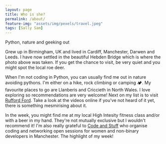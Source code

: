 ```yaml
---
layout: page
title: Who is she?
permalink: /about/
feature-img: "assets/img/pexels/travel.jpeg"
tags: [Sally Sam]
---
```


Python, nature and geeking out

Grew up in Birmingham, UK and lived in Cardiff, Manchester, Darwen and Leeds. I have now settled in the beautiful Hebden Bridge which is where the photo above was taken. If you get the chance to visit, be very quiet and you might spot the local roe deer.

When I'm not coding in Python, you can usually find me out in nature avoiding pythons. I'm either on a hike, rock climbing or camping 🏕. My favourite places to go are Llanberis and Criccieth in North Wales. I love exploring so recommendations are very welcome! Next on my list is to visit [Rufford Ford](https://goo.gl/maps/Yxwb7Ku65RvFtxh29). Take a look at the videos online if you've not heard of it yet, there is something mesmirising about it.

In the week, you might find me at my local High Intesity fitness class and/or with a beer in my hand. They're not mutually exclusive but I wouldn't recommend it! I'm also really grateful to [Code and Stuff](https://codeandstuff-manchester.github.io/) who organise coding and networking open sessions for women and non-binary developers in Manchester. The highlight of my week!
